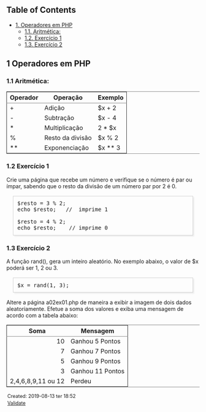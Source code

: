 <?xml version="1.0" encoding="utf-8"?>
<!DOCTYPE html PUBLIC "-//W3C//DTD XHTML 1.0 Strict//EN"
"http://www.w3.org/TR/xhtml1/DTD/xhtml1-strict.dtd">
<html xmlns="http://www.w3.org/1999/xhtml" lang="en" xml:lang="en">
<head>
<!-- 2019-08-13 ter 18:52 -->
<meta http-equiv="Content-Type" content="text/html;charset=utf-8" />
<meta name="viewport" content="width=device-width, initial-scale=1" />
<title>&lrm;</title>
<meta name="generator" content="Org mode" />
<style type="text/css">
 <!--/*--><![CDATA[/*><!--*/
  .title  { text-align: center;
             margin-bottom: .2em; }
  .subtitle { text-align: center;
              font-size: medium;
              font-weight: bold;
              margin-top:0; }
  .todo   { font-family: monospace; color: red; }
  .done   { font-family: monospace; color: green; }
  .priority { font-family: monospace; color: orange; }
  .tag    { background-color: #eee; font-family: monospace;
            padding: 2px; font-size: 80%; font-weight: normal; }
  .timestamp { color: #bebebe; }
  .timestamp-kwd { color: #5f9ea0; }
  .org-right  { margin-left: auto; margin-right: 0px;  text-align: right; }
  .org-left   { margin-left: 0px;  margin-right: auto; text-align: left; }
  .org-center { margin-left: auto; margin-right: auto; text-align: center; }
  .underline { text-decoration: underline; }
  #postamble p, #preamble p { font-size: 90%; margin: .2em; }
  p.verse { margin-left: 3%; }
  pre {
    border: 1px solid #ccc;
    box-shadow: 3px 3px 3px #eee;
    padding: 8pt;
    font-family: monospace;
    overflow: auto;
    margin: 1.2em;
  }
  pre.src {
    position: relative;
    overflow: visible;
    padding-top: 1.2em;
  }
  pre.src:before {
    display: none;
    position: absolute;
    background-color: white;
    top: -10px;
    right: 10px;
    padding: 3px;
    border: 1px solid black;
  }
  pre.src:hover:before { display: inline;}
  /* Languages per Org manual */
  pre.src-asymptote:before { content: 'Asymptote'; }
  pre.src-awk:before { content: 'Awk'; }
  pre.src-C:before { content: 'C'; }
  /* pre.src-C++ doesn't work in CSS */
  pre.src-clojure:before { content: 'Clojure'; }
  pre.src-css:before { content: 'CSS'; }
  pre.src-D:before { content: 'D'; }
  pre.src-ditaa:before { content: 'ditaa'; }
  pre.src-dot:before { content: 'Graphviz'; }
  pre.src-calc:before { content: 'Emacs Calc'; }
  pre.src-emacs-lisp:before { content: 'Emacs Lisp'; }
  pre.src-fortran:before { content: 'Fortran'; }
  pre.src-gnuplot:before { content: 'gnuplot'; }
  pre.src-haskell:before { content: 'Haskell'; }
  pre.src-hledger:before { content: 'hledger'; }
  pre.src-java:before { content: 'Java'; }
  pre.src-js:before { content: 'Javascript'; }
  pre.src-latex:before { content: 'LaTeX'; }
  pre.src-ledger:before { content: 'Ledger'; }
  pre.src-lisp:before { content: 'Lisp'; }
  pre.src-lilypond:before { content: 'Lilypond'; }
  pre.src-lua:before { content: 'Lua'; }
  pre.src-matlab:before { content: 'MATLAB'; }
  pre.src-mscgen:before { content: 'Mscgen'; }
  pre.src-ocaml:before { content: 'Objective Caml'; }
  pre.src-octave:before { content: 'Octave'; }
  pre.src-org:before { content: 'Org mode'; }
  pre.src-oz:before { content: 'OZ'; }
  pre.src-plantuml:before { content: 'Plantuml'; }
  pre.src-processing:before { content: 'Processing.js'; }
  pre.src-python:before { content: 'Python'; }
  pre.src-R:before { content: 'R'; }
  pre.src-ruby:before { content: 'Ruby'; }
  pre.src-sass:before { content: 'Sass'; }
  pre.src-scheme:before { content: 'Scheme'; }
  pre.src-screen:before { content: 'Gnu Screen'; }
  pre.src-sed:before { content: 'Sed'; }
  pre.src-sh:before { content: 'shell'; }
  pre.src-sql:before { content: 'SQL'; }
  pre.src-sqlite:before { content: 'SQLite'; }
  /* additional languages in org.el's org-babel-load-languages alist */
  pre.src-forth:before { content: 'Forth'; }
  pre.src-io:before { content: 'IO'; }
  pre.src-J:before { content: 'J'; }
  pre.src-makefile:before { content: 'Makefile'; }
  pre.src-maxima:before { content: 'Maxima'; }
  pre.src-perl:before { content: 'Perl'; }
  pre.src-picolisp:before { content: 'Pico Lisp'; }
  pre.src-scala:before { content: 'Scala'; }
  pre.src-shell:before { content: 'Shell Script'; }
  pre.src-ebnf2ps:before { content: 'ebfn2ps'; }
  /* additional language identifiers per "defun org-babel-execute"
       in ob-*.el */
  pre.src-cpp:before  { content: 'C++'; }
  pre.src-abc:before  { content: 'ABC'; }
  pre.src-coq:before  { content: 'Coq'; }
  pre.src-groovy:before  { content: 'Groovy'; }
  /* additional language identifiers from org-babel-shell-names in
     ob-shell.el: ob-shell is the only babel language using a lambda to put
     the execution function name together. */
  pre.src-bash:before  { content: 'bash'; }
  pre.src-csh:before  { content: 'csh'; }
  pre.src-ash:before  { content: 'ash'; }
  pre.src-dash:before  { content: 'dash'; }
  pre.src-ksh:before  { content: 'ksh'; }
  pre.src-mksh:before  { content: 'mksh'; }
  pre.src-posh:before  { content: 'posh'; }
  /* Additional Emacs modes also supported by the LaTeX listings package */
  pre.src-ada:before { content: 'Ada'; }
  pre.src-asm:before { content: 'Assembler'; }
  pre.src-caml:before { content: 'Caml'; }
  pre.src-delphi:before { content: 'Delphi'; }
  pre.src-html:before { content: 'HTML'; }
  pre.src-idl:before { content: 'IDL'; }
  pre.src-mercury:before { content: 'Mercury'; }
  pre.src-metapost:before { content: 'MetaPost'; }
  pre.src-modula-2:before { content: 'Modula-2'; }
  pre.src-pascal:before { content: 'Pascal'; }
  pre.src-ps:before { content: 'PostScript'; }
  pre.src-prolog:before { content: 'Prolog'; }
  pre.src-simula:before { content: 'Simula'; }
  pre.src-tcl:before { content: 'tcl'; }
  pre.src-tex:before { content: 'TeX'; }
  pre.src-plain-tex:before { content: 'Plain TeX'; }
  pre.src-verilog:before { content: 'Verilog'; }
  pre.src-vhdl:before { content: 'VHDL'; }
  pre.src-xml:before { content: 'XML'; }
  pre.src-nxml:before { content: 'XML'; }
  /* add a generic configuration mode; LaTeX export needs an additional
     (add-to-list 'org-latex-listings-langs '(conf " ")) in .emacs */
  pre.src-conf:before { content: 'Configuration File'; }

  table { border-collapse:collapse; }
  caption.t-above { caption-side: top; }
  caption.t-bottom { caption-side: bottom; }
  td, th { vertical-align:top;  }
  th.org-right  { text-align: center;  }
  th.org-left   { text-align: center;   }
  th.org-center { text-align: center; }
  td.org-right  { text-align: right;  }
  td.org-left   { text-align: left;   }
  td.org-center { text-align: center; }
  dt { font-weight: bold; }
  .footpara { display: inline; }
  .footdef  { margin-bottom: 1em; }
  .figure { padding: 1em; }
  .figure p { text-align: center; }
  .inlinetask {
    padding: 10px;
    border: 2px solid gray;
    margin: 10px;
    background: #ffffcc;
  }
  #org-div-home-and-up
   { text-align: right; font-size: 70%; white-space: nowrap; }
  textarea { overflow-x: auto; }
  .linenr { font-size: smaller }
  .code-highlighted { background-color: #ffff00; }
  .org-info-js_info-navigation { border-style: none; }
  #org-info-js_console-label
    { font-size: 10px; font-weight: bold; white-space: nowrap; }
  .org-info-js_search-highlight
    { background-color: #ffff00; color: #000000; font-weight: bold; }
  .org-svg { width: 90%; }
  /*]]>*/-->
</style>
<script type="text/javascript">
/*
@licstart  The following is the entire license notice for the
JavaScript code in this tag.

Copyright (C) 2012-2019 Free Software Foundation, Inc.

The JavaScript code in this tag is free software: you can
redistribute it and/or modify it under the terms of the GNU
General Public License (GNU GPL) as published by the Free Software
Foundation, either version 3 of the License, or (at your option)
any later version.  The code is distributed WITHOUT ANY WARRANTY;
without even the implied warranty of MERCHANTABILITY or FITNESS
FOR A PARTICULAR PURPOSE.  See the GNU GPL for more details.

As additional permission under GNU GPL version 3 section 7, you
may distribute non-source (e.g., minimized or compacted) forms of
that code without the copy of the GNU GPL normally required by
section 4, provided you include this license notice and a URL
through which recipients can access the Corresponding Source.


@licend  The above is the entire license notice
for the JavaScript code in this tag.
*/
<!--/*--><![CDATA[/*><!--*/
 function CodeHighlightOn(elem, id)
 {
   var target = document.getElementById(id);
   if(null != target) {
     elem.cacheClassElem = elem.className;
     elem.cacheClassTarget = target.className;
     target.className = "code-highlighted";
     elem.className   = "code-highlighted";
   }
 }
 function CodeHighlightOff(elem, id)
 {
   var target = document.getElementById(id);
   if(elem.cacheClassElem)
     elem.className = elem.cacheClassElem;
   if(elem.cacheClassTarget)
     target.className = elem.cacheClassTarget;
 }
/*]]>*///-->
</script>
</head>
<body>
<div id="content">
<div id="table-of-contents">
<h2>Table of Contents</h2>
<div id="text-table-of-contents">
<ul>
<li><a href="#org74bc657">1. Operadores em PHP</a>
<ul>
<li><a href="#orge422865">1.1. Aritmética:</a></li>
<li><a href="#org96eb48d">1.2. Exercício 1</a></li>
<li><a href="#org14cef23">1.3. Exercício 2</a></li>
</ul>
</li>
</ul>
</div>
</div>

<div id="outline-container-org74bc657" class="outline-2">
<h2 id="org74bc657"><span class="section-number-2">1</span> Operadores em PHP</h2>
<div class="outline-text-2" id="text-1">
</div>
<div id="outline-container-orge422865" class="outline-3">
<h3 id="orge422865"><span class="section-number-3">1.1</span> Aritmética:</h3>
<div class="outline-text-3" id="text-1-1">
<table border="2" cellspacing="0" cellpadding="6" rules="groups" frame="hsides">


<colgroup>
<col  class="org-left" />

<col  class="org-left" />

<col  class="org-left" />
</colgroup>
<thead>
<tr>
<th scope="col" class="org-left">Operador</th>
<th scope="col" class="org-left">Operação</th>
<th scope="col" class="org-left">Exemplo</th>
</tr>
</thead>
<tbody>
<tr>
<td class="org-left">+</td>
<td class="org-left">Adição</td>
<td class="org-left">$x + 2</td>
</tr>

<tr>
<td class="org-left">-</td>
<td class="org-left">Subtração</td>
<td class="org-left">$x - 4</td>
</tr>

<tr>
<td class="org-left">*</td>
<td class="org-left">Multiplicação</td>
<td class="org-left">2 * $x</td>
</tr>

<tr>
<td class="org-left">%</td>
<td class="org-left">Resto da divisão</td>
<td class="org-left">$x % 2</td>
</tr>

<tr>
<td class="org-left">**</td>
<td class="org-left">Exponenciação</td>
<td class="org-left">$x ** 3</td>
</tr>
</tbody>
</table>
</div>
</div>

<div id="outline-container-org96eb48d" class="outline-3">
<h3 id="org96eb48d"><span class="section-number-3">1.2</span> Exercício 1</h3>
<div class="outline-text-3" id="text-1-2">
<p>
Crie uma página que recebe um número e verifique se o número é par ou ímpar, 
sabendo que o resto da divisão de um número par por 2 é 0.
</p>

<pre class="example">
$resto = 3 % 2; 
echo $resto;   //  imprime 1

$resto = 4 % 2;
echo $resto;    // imprime 0
</pre>
</div>
</div>

<div id="outline-container-org14cef23" class="outline-3">
<h3 id="org14cef23"><span class="section-number-3">1.3</span> Exercício 2</h3>
<div class="outline-text-3" id="text-1-3">
<p>
A função rand(), gera um inteiro aleatório. No exemplo abaixo, o valor de $x poderá ser 1, 2 ou 3.
</p>

<pre class="example">
$x = rand(1, 3);
</pre>

<p>
Altere a página a02ex01.php de maneira a exibir a imagem de dois dados aleatoriamente. Efetue a soma dos valores e exiba uma mensagem de acordo com a tabela abaixo:
</p>

<table border="2" cellspacing="0" cellpadding="6" rules="groups" frame="hsides">


<colgroup>
<col  class="org-right" />

<col  class="org-left" />
</colgroup>
<thead>
<tr>
<th scope="col" class="org-right">Soma</th>
<th scope="col" class="org-left">Mensagem</th>
</tr>
</thead>
<tbody>
<tr>
<td class="org-right">10</td>
<td class="org-left">Ganhou 5 Pontos</td>
</tr>

<tr>
<td class="org-right">7</td>
<td class="org-left">Ganhou 7 Pontos</td>
</tr>

<tr>
<td class="org-right">5</td>
<td class="org-left">Ganhou 9 Pontos</td>
</tr>

<tr>
<td class="org-right">3</td>
<td class="org-left">Ganhou 11 Pontos</td>
</tr>

<tr>
<td class="org-right">2,4,6,8,9,11 ou 12</td>
<td class="org-left">Perdeu</td>
</tr>
</tbody>
</table>
</div>
</div>
</div>
</div>
<div id="postamble" class="status">
<p class="date">Created: 2019-08-13 ter 18:52</p>
<p class="validation"><a href="http://validator.w3.org/check?uri=referer">Validate</a></p>
</div>
</body>
</html>

